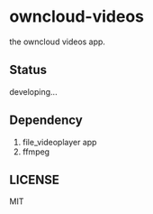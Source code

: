 # owncloud-videos
the owncloud videos app.
## Status
developing...

## Dependency
1. file_videoplayer app <br>
2. ffmpeg

## LICENSE
MIT